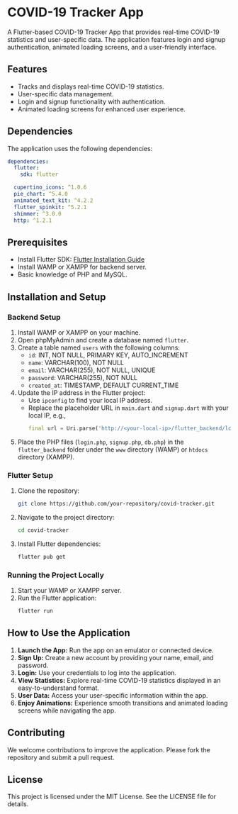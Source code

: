 # COVID-19 Tracker App

A Flutter-based COVID-19 Tracker App that provides real-time COVID-19 statistics and user-specific data. The application features login and signup authentication, animated loading screens, and a user-friendly interface.

## Features
- Tracks and displays real-time COVID-19 statistics.
- User-specific data management.
- Login and signup functionality with authentication.
- Animated loading screens for enhanced user experience.

## Dependencies
The application uses the following dependencies:
```yaml
dependencies:
  flutter:
    sdk: flutter

  cupertino_icons: ^1.0.6
  pie_chart: ^5.4.0
  animated_text_kit: ^4.2.2
  flutter_spinkit: ^5.2.1
  shimmer: ^3.0.0
  http: ^1.2.1
```

## Prerequisites
- Install Flutter SDK: [Flutter Installation Guide](https://flutter.dev/docs/get-started/install)
- Install WAMP or XAMPP for backend server.
- Basic knowledge of PHP and MySQL.

## Installation and Setup

### Backend Setup
1. Install WAMP or XAMPP on your machine.
2. Open phpMyAdmin and create a database named `flutter`.
3. Create a table named `users` with the following columns:
   - `id`: INT, NOT NULL, PRIMARY KEY, AUTO_INCREMENT
   - `name`: VARCHAR(100), NOT NULL
   - `email`: VARCHAR(255), NOT NULL, UNIQUE
   - `password`: VARCHAR(255), NOT NULL
   - `created_at`: TIMESTAMP, DEFAULT CURRENT_TIME
4. Update the IP address in the Flutter project:
   - Use `ipconfig` to find your local IP address.
   - Replace the placeholder URL in `main.dart` and `signup.dart` with your local IP, e.g.,
     ```dart
     final url = Uri.parse('http://<your-local-ip>/flutter_backend/login.php');
     ```
5. Place the PHP files (`login.php`, `signup.php`, `db.php`) in the `flutter_backend` folder under the `www` directory (WAMP) or `htdocs` directory (XAMPP).

### Flutter Setup
1. Clone the repository:
   ```bash
   git clone https://github.com/your-repository/covid-tracker.git
   ```
2. Navigate to the project directory:
   ```bash
   cd covid-tracker
   ```
3. Install Flutter dependencies:
   ```bash
   flutter pub get
   ```

### Running the Project Locally
1. Start your WAMP or XAMPP server.
2. Run the Flutter application:
   ```bash
   flutter run
   ```

## How to Use the Application
1. **Launch the App:** Run the app on an emulator or connected device.
2. **Sign Up:** Create a new account by providing your name, email, and password.
3. **Login:** Use your credentials to log into the application.
4. **View Statistics:** Explore real-time COVID-19 statistics displayed in an easy-to-understand format.
5. **User Data:** Access your user-specific information within the app.
6. **Enjoy Animations:** Experience smooth transitions and animated loading screens while navigating the app.

## Contributing
We welcome contributions to improve the application. Please fork the repository and submit a pull request.

## License
This project is licensed under the MIT License. See the LICENSE file for details.


